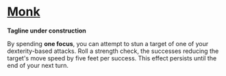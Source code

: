# [Monk](Monk.md)
**Tagline under construction**

By spending **one focus**, you can attempt to stun a target of one of your dexterity-based attacks. Roll a strength check, the successes reducing the target's move speed by five feet per success. This effect persists until the end of your next turn.